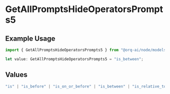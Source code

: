 # GetAllPromptsHideOperatorsPrompts5

## Example Usage

```typescript
import { GetAllPromptsHideOperatorsPrompts5 } from "@orq-ai/node/models/operations";

let value: GetAllPromptsHideOperatorsPrompts5 = "is_between";
```

## Values

```typescript
"is" | "is_before" | "is_on_or_before" | "is_between" | "is_relative_today" | "is_relative_time" | "is_empty" | "is_not_empty"
```